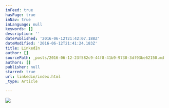 ```yaml
---
inFeed: true
hasPage: true
inNav: true
inLanguage: null
keywords: []
description: ''
datePublished: '2016-06-12T21:42:07.188Z'
dateModified: '2016-06-12T21:41:24.183Z'
title: LinkedIn
author: []
sourcePath: _posts/2016-06-12-23f582c9-44f8-41b9-9730-3df93be62150.md
authors: []
publisher: null
starred: true
url: linkedin/index.html
_type: Article

---
```

![](https://the-grid-user-content.s3-us-west-2.amazonaws.com/03dc73a7-1e09-48b3-b6d2-7eec43150063.jpg)